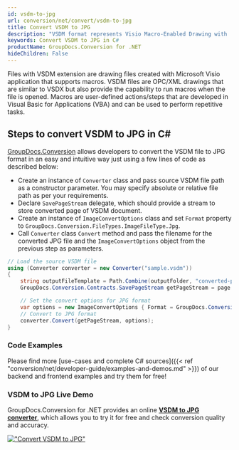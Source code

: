```yaml
---
id: vsdm-to-jpg
url: conversion/net/convert/vsdm-to-jpg
title: Convert VSDM to JPG
description: "VSDM format represents Visio Macro-Enabled Drawing with .vsdm extension. Learn how to convert VSDM to JPG file programmatically in C# language using GroupDocs.Conversion for .NET library."
keywords: Convert VSDM to JPG in C#
productName: GroupDocs.Conversion for .NET
hideChildren: False
---
```


Files with VSDM extension are drawing files created with Microsoft Visio application that supports macros. VSDM files are OPC/XML drawings that are similar to VSDX but also provide the capability to run macros when the file is opened. Macros are user-defined actions/steps that are developed in Visual Basic for Applications (VBA) and can be used to perform repetitive tasks.

## Steps to convert VSDM to JPG in C#

[GroupDocs.Conversion](https://products.groupdocs.com/conversion/net) allows developers to convert the VSDM file to JPG format in an easy and intuitive way just using a few lines of code as described below:

* Create an instance of `Converter` class and pass source VSDM file path as a constructor parameter. You may specify absolute or relative file path as per your requirements. 
* Declare `SavePageStream` delegate, which should provide a stream to store converted page of VSDM document.
* Create an instance of `ImageConvertOptions` class and set `Format` property to `GroupDocs.Conversion.FileTypes.ImageFileType.Jpg`.
* Call `Converter` class `Convert` method and pass the filename for the converted JPG file and the `ImageConvertOptions` object from the previous step as parameters.

```csharp
// Load the source VSDM file
using (Converter converter = new Converter("sample.vsdm"))
{
    string outputFileTemplate = Path.Combine(outputFolder, "converted-page-{0}.jpg");
    GroupDocs.Conversion.Contracts.SavePageStream getPageStream = page => new FileStream(string.Format(outputFileTemplate, page), FileMode.Create);

    // Set the convert options for JPG format
    var options = new ImageConvertOptions { Format = GroupDocs.Conversion.FileTypes.ImageFileType.Jpg };   
    // Convert to JPG format
    converter.Convert(getPageStream, options);
}
```

### Code Examples

Please find more [use-cases and complete C# sources]({{< ref "conversion/net/developer-guide/examples-and-demos.md" >}}) of our backend and frontend examples and try them for free!

### VSDM to JPG Live Demo

GroupDocs.Conversion for .NET provides an online [**VSDM to JPG converter**](https://products.groupdocs.app/conversion/vsdm-to-jpg), which allows you to try it for free and check conversion quality and accuracy.

[!["Convert VSDM to JPG"](conversion/net/images/convert-to-jpg/convert-vsdm-to-jpg.png)](https://products.groupdocs.app/conversion/vsdm-to-jpg)